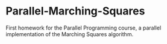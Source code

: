 # Parallel-Marching-Squares
First homework for the Parallel Programming course, a parallel implementation of the Marching Squares algorithm.
